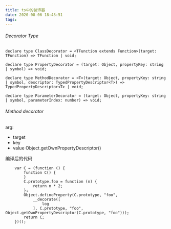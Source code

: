 ```yaml
---
title: ts中的装饰器
date: 2020-08-06 18:43:51
tags:
---
```



###### Decorator Type

``````
declare type ClassDecorator = <TFunction extends Function>(target: TFunction) => TFunction | void;

declare type PropertyDecorator = (target: Object, propertyKey: string | symbol) => void;

declare type MethodDecorator = <T>(target: Object, propertyKey: string | symbol, descriptor: TypedPropertyDescriptor<T>) => TypedPropertyDescriptor<T> | void;

declare type ParameterDecorator = (target: Object, propertyKey: string | symbol, parameterIndex: number) => void;

``````


###### Method decorator

arg:
* target  
* key 
* value Object.getOwnPropertyDescriptor()


编译后的代码

``````
    var C = (function () {
        function C() {
        }
        C.prototype.foo = function (n) {
            return n * 2;
        };
        Object.defineProperty(C.prototype, "foo",
            __decorate([
                log
            ], C.prototype, "foo", Object.getOwnPropertyDescriptor(C.prototype, "foo")));
        return C;
    })();
``````
